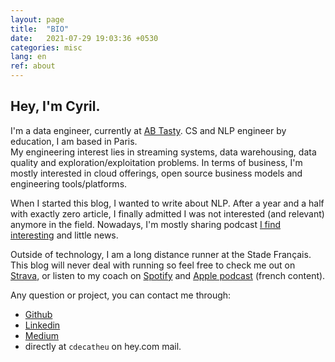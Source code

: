 ```yaml
---
layout: page
title:  "BIO"
date:   2021-07-29 19:03:36 +0530
categories: misc
lang: en
ref: about
---
```

## Hey, I'm Cyril.  

I'm a data engineer, currently at [AB Tasty][abtasty]. 
CS and NLP engineer by education, I am based in Paris.     
My engineering interest lies in streaming systems, data warehousing, data quality and exploration/exploitation problems.
In terms of business, I'm mostly interested in cloud offerings, open source business models and engineering tools/platforms.     

When I started this blog, I wanted to write about NLP. After a year and a half with exactly zero article, 
I finally admitted I was not interested (and relevant) anymore in the field. Nowadays, I'm mostly sharing podcast [I find interesting](./2021-07-28-podcasting-pearls-en.html) and little news.  

Outside of technology, I am a long distance runner at the Stade Français. This blog will never deal with running so
feel free to check me out on [Strava][strava], 
or listen to my coach on [Spotify][dltc-spoti] 
and [Apple podcast][dltc-apple] (french content).

Any question or project, you can contact me through:
  - [Github][github] 
  - [Linkedin][linkedin]
  - [Medium][medium]
  - directly at `cdecatheu` on hey.com mail. 




[abtasty]:    https://www.abtasty.com/
[linkedin]:   https://www.linkedin.com/in/cyril-de-catheu/
[medium]:     https://medium.com/@cdecatheu
[github]:     https://github.com/cyrilou242
[strava]:     https://www.strava.com/athletes/14548186
[dltc-spoti]: https://open.spotify.com/episode/0GzZoocBsk5BgNc3BshXAS
[dltc-apple]: https://podcasts.apple.com/fr/podcast/dans-la-t%C3%AAte-dun-coureur/id1444365160

